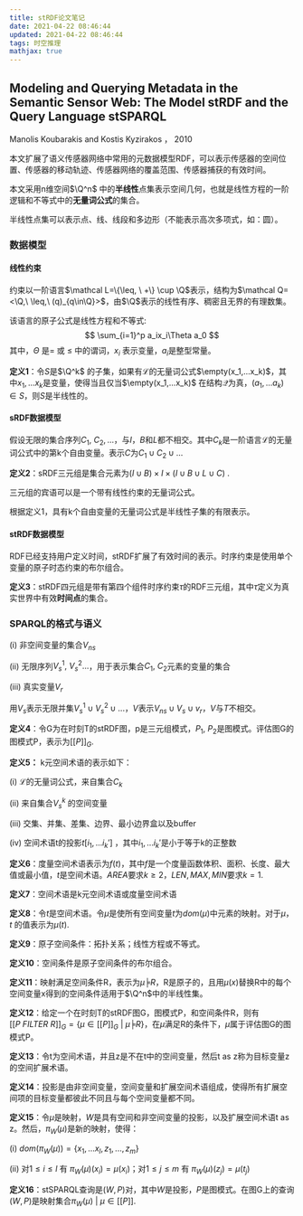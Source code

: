 ```yaml
---
title: stRDF论文笔记
date: 2021-04-22 08:46:44
updated: 2021-04-22 08:46:44
tags: 时空推理
mathjax: true
---
```


## Modeling and Querying Metadata in the Semantic Sensor Web: The Model stRDF and the Query Language stSPARQL  

Manolis Koubarakis and Kostis Kyzirakos ， 2010

本文扩展了语义传感器网络中常用的元数据模型RDF，可以表示传感器的空间位置、传感器的移动轨迹、传感器网络的覆盖范围、传感器捕获的有效时间。

本文采用n维空间$\Q^n$ 中的**半线性**点集表示空间几何，也就是线性方程的一阶逻辑和不等式中的**无量词公式**的集合。

半线性点集可以表示点、线、线段和多边形（不能表示高次多项式，如：圆）。

### 数据模型

#### 线性约束

约束以一阶语言$\mathcal L=\{\leq, \ +\} \cup \Q$表示，结构为$\mathcal Q=<\Q,\ \leq,\ (q)_{q\in\Q}>$，由$\Q$表示的线性有序、稠密且无界的有理数集。

该语言的原子公式是线性方程和不等式:
$$
\sum_{i=1}^p a_ix_i\Theta a_0
$$
其中，$\Theta$ 是$=$ 或 $\leq$ 中的谓词，$x_i$ 表示变量，$a_i$是整型常量。

**定义1**：令$S$是$\Q^k$ 的子集，如果有$\mathcal L$的无量词公式$\empty(x_1,...x_k)$，其中$x_1,...x_k$是变量，使得当且仅当$\empty(x_1,...x_k)$ 在结构$\mathcal Q$为真，$(a_1,...a_k)\in S$，则$S$是半线性的。

#### sRDF数据模型

假设无限的集合序列$C_1,\ C_2,...$，与$I$，$B$和$L$都不相交。其中$C_k$是一阶语言$\mathcal L$的无量词公式中的第k个自由变量。表示$C$为$C_1\cup C_2\cup...$

**定义2**：sRDF三元组是集合元素为$(I\cup B)\times I\times (I\cup B\cup L\cup C)$ .

三元组的宾语可以是一个带有线性约束的无量词公式。

根据定义1，具有k个自由变量的无量词公式是半线性子集的有限表示。

#### stRDF数据模型

RDF已经支持用户定义时间，stRDF扩展了有效时间的表示。时序约束是使用单个变量的原子时态约束的布尔组合。

**定义3**：stRDF四元组是带有第四个组件时序约束$\tau$的RDF三元组，其中$\tau$定义为真实世界中有效**时间点**的集合。

### SPARQL的格式与语义

(i)  非空间变量的集合$V_{ns}$

(ii)  无限序列$V_s^1,\ V_s^2...$，用于表示集合$C_1,\ C_2$元素的变量的集合

(iii)  真实变量$V_r$

用$V_s$表示无限并集$V_s^1\cup V_s^2\cup ...$，$V$表示$V_{ns}\cup V_s \cup v_r$，$V$与$T$不相交。

**定义4**：令G为在时刻T的stRDF图，p是三元组模式，$P_1,\ P_2$是图模式。评估图G的图模式P，表示为$[[P]]_G$.

**定义5：** k元空间术语的表示如下：

(i)  $\mathcal L$的无量词公式，来自集合$C_k$

(ii)  来自集合$V_s^k$ 的空间变量

(iii)  交集、并集、差集、边界、最小边界盒以及buffer

(iv)   空间术语t的投影$t[i_1,...i_k']$ ，其中$i_1,...i_k'$是小于等于k的正整数

**定义6**：度量空间术语表示为$f(t)$，其中$f$是一个度量函数体积、面积、长度、最大值或最小值，$t$是空间术语。$AREA$要求$k\geq2$，$LEN,MAX,MIN$要求$k=1$.

**定义7**：空间术语是k元空间术语或度量空间术语

**定义8**：令$t$是空间术语。令$\mu$是使所有空间变量$t$为$dom(\mu)$中元素的映射。对于$\mu$，$t$ 的值表示为$\mu(t)$.

**定义9**：原子空间条件：拓扑关系；线性方程或不等式。

**定义10**：空间条件是原子空间条件的布尔组合。

**定义11**：映射满足空间条件R，表示为$\mu ╞ R$，R是原子的，且用$\mu(x)$替换R中的每个空间变量x得到的空间条件适用于$\Q^n$中的半线性集。

**定义12**：给定一个在时刻T的stRDF图G，图模式P，和空间条件R，则有$[[P\ FILTER\ R]]_G=\{\mu\in[[P]]_G\ |\ \mu ╞ R \}$，在$\mu$满足R的条件下，$\mu$属于评估图G的图模式P。

**定义13**：令t为空间术语，并且z是不在t中的空间变量，然后t as z称为目标变量z的空间扩展术语。

**定义14**：投影是由非空间变量，空间变量和扩展空间术语组成，使得所有扩展空间项的目标变量都彼此不同且与每个空间变量都不同。

**定义15**：令$\mu$是映射，$W$是具有空间和非空间变量的投影，以及扩展空间术语t as z。然后，$\pi_W(\mu)$是新的映射，使得：

(i)  $dom(\pi_W(\mu))=\{x_1,...x_l,z_1,...,z_m\}$

(ii) 对$1\leq i\leq l$ 有 $\pi_W(\mu)(x_i)=\mu(x_i)$；对$1\leq j \leq m$ 有 $\pi_W(\mu)(z_j)=\mu(t_j)$

**定义16**：stSPARQL查询是$(W,P)$对，其中$W$是投影，$P$是图模式。在图G上的查询$(W,P)$是映射集合${\pi_W(\mu)\ |\ \mu\in[[P]]}$.